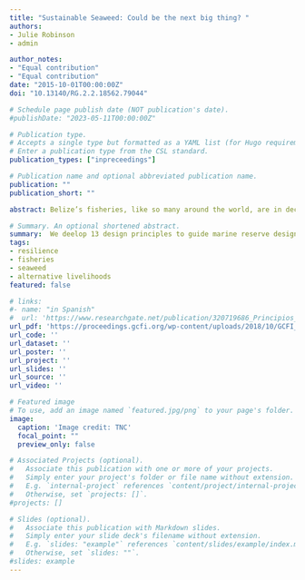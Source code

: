 ```yaml
---
title: "Sustainable Seaweed: Could be the next big thing? "
authors:
- Julie Robinson
- admin

author_notes:
- "Equal contribution"
- "Equal contribution"
date: "2015-10-01T00:00:00Z"
doi: "10.13140/RG.2.2.18562.79044"

# Schedule page publish date (NOT publication's date).
#publishDate: "2023-05-11T00:00:00Z"

# Publication type.
# Accepts a single type but formatted as a YAML list (for Hugo requirements).
# Enter a publication type from the CSL standard.
publication_types: ["inpreceedings"]

# Publication name and optional abbreviated publication name.
publication: ""
publication_short: ""

abstract: Belize’s fisheries, like so many around the world, are in decline. The cumulative impacts of climate change, coastal development and unsustainable fishing practices threatens the viability of the fisheries industry and the livelihoods of people who depend on it. Fishers are finding it harder to secure stable incomes, resulting in increased fishing pressure, and thus, further aggravating the situation. The Nature Conservancy has been working closely with the Placencia Producers Cooperative Society Limited (PPCSL), a fishing cooperative, in piloting sustainable seaweed farming that employs fishers and women in the community. Sustainable seaweed farming has the potential of being a part of the solution for fishers and fish alike. Belizean fishers have traditionally harvested seaweed while fishing as supplemental income to the traditional catch of lobster, conch and finfish. In addition to providing additional income for fishers, sustainable seaweed farms provide habitat for coral, conch and lobster recruitment and may promote replenishment and restoration. Through an agreement with the Government of Belize, seaweed farms are set aside as no-fishing (no-take) areas with the exception of harvesting seaweed allowing for protection of nursery sites for conch and lobster. The scheme has proven to have the potential for scaling up, providing sustainable livelihoods while also aiding in restoring commercially important species. This model could protect biodiversity, promotes food security and diminishes climate vulnerability of fishing communities. 

# Summary. An optional shortened abstract.
summary:  We deelop 13 design principles to guide marine reserve design in the Meso-American Reef system.
tags:
- resilience
- fisheries 
- seaweed 
- alternative livelihoods
featured: false

# links:
#- name: "in Spanish"
#  url: 'https://www.researchgate.net/publication/320719686_Principios_biofisicos_para_el_diseno_de_una_red_de_zonas_de_recuperacion_en_el_Sistema_Arrecifal_Mesoamericano'
url_pdf: 'https://proceedings.gcfi.org/wp-content/uploads/2018/10/GCFI_68_118.pdf'
url_code: ''
url_dataset: ''
url_poster: ''
url_project: ''
url_slides: ''
url_source: ''
url_video: ''

# Featured image
# To use, add an image named `featured.jpg/png` to your page's folder. 
image:
  caption: 'Image credit: TNC'
  focal_point: ""
  preview_only: false

# Associated Projects (optional).
#   Associate this publication with one or more of your projects.
#   Simply enter your project's folder or file name without extension.
#   E.g. `internal-project` references `content/project/internal-project/index.md`.
#   Otherwise, set `projects: []`.
#projects: []

# Slides (optional).
#   Associate this publication with Markdown slides.
#   Simply enter your slide deck's filename without extension.
#   E.g. `slides: "example"` references `content/slides/example/index.md`.
#   Otherwise, set `slides: ""`.
#slides: example
---
```

